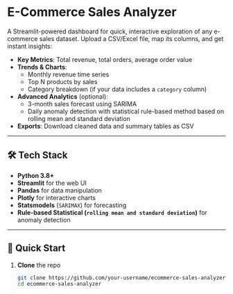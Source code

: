 # E-Commerce Sales Analyzer

A Streamlit-powered dashboard for quick, interactive exploration of any e-commerce sales dataset. Upload a CSV/Excel file, map its columns, and get instant insights:

- **Key Metrics**: Total revenue, total orders, average order value  
- **Trends & Charts**:  
  - Monthly revenue time series  
  - Top N products by sales  
  - Category breakdown (if your data includes a `category` column)  
- **Advanced Analytics** (optional):  
  - 3-month sales forecast using SARIMA  
  - Daily anomaly detection with statistical rule-based method based on rolling mean and standard deviation
- **Exports**: Download cleaned data and summary tables as CSV  

---

## 🛠️ Tech Stack

- **Python 3.8+**  
- **Streamlit** for the web UI  
- **Pandas** for data manipulation  
- **Plotly** for interactive charts  
- **Statsmodels** (`SARIMAX`) for forecasting  
- **Rule-based Statistical (`rolling mean and standard deviation`)** for anomaly detection  

---

## 🚀 Quick Start

1. **Clone** the repo  
   ```bash
   git clone https://github.com/your-username/ecommerce-sales-analyzer.git
   cd ecommerce-sales-analyzer
